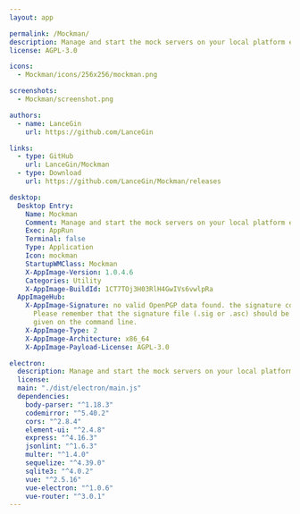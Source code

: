 ```yaml
---
layout: app

permalink: /Mockman/
description: Manage and start the mock servers on your local platform easily
license: AGPL-3.0

icons:
  - Mockman/icons/256x256/mockman.png

screenshots:
  - Mockman/screenshot.png

authors:
  - name: LanceGin
    url: https://github.com/LanceGin

links:
  - type: GitHub
    url: LanceGin/Mockman
  - type: Download
    url: https://github.com/LanceGin/Mockman/releases

desktop:
  Desktop Entry:
    Name: Mockman
    Comment: Manage and start the mock servers on your local platform easily
    Exec: AppRun
    Terminal: false
    Type: Application
    Icon: mockman
    StartupWMClass: Mockman
    X-AppImage-Version: 1.0.4.6
    Categories: Utility
    X-AppImage-BuildId: 1CT7TOj3H03RlH4GwIVs6vwlpRa
  AppImageHub:
    X-AppImage-Signature: no valid OpenPGP data found. the signature could not be verified.
      Please remember that the signature file (.sig or .asc) should be the first file
      given on the command line.
    X-AppImage-Type: 2
    X-AppImage-Architecture: x86_64
    X-AppImage-Payload-License: AGPL-3.0

electron:
  description: Manage and start the mock servers on your local platform easily
  license: 
  main: "./dist/electron/main.js"
  dependencies:
    body-parser: "^1.18.3"
    codemirror: "^5.40.2"
    cors: "^2.8.4"
    element-ui: "^2.4.8"
    express: "^4.16.3"
    jsonlint: "^1.6.3"
    multer: "^1.4.0"
    sequelize: "^4.39.0"
    sqlite3: "^4.0.2"
    vue: "^2.5.16"
    vue-electron: "^1.0.6"
    vue-router: "^3.0.1"
---
```

